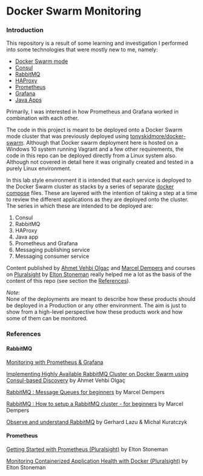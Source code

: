 Docker Swarm Monitoring
=======================

### Introduction

This repository is a result of some learning and investigation I performed into some technologies that were mostly new to me, namely:

* [Docker Swarm mode](https://docs.docker.com/engine/swarm/)
* [Consul](https://www.consul.io/)
* [RabbitMQ](https://www.rabbitmq.com/)
* [HAProxy](http://www.haproxy.org/)
* [Prometheus](https://prometheus.io/)
* [Grafana](https://grafana.com/oss/grafana/)
* [Java Apps](https://www.java.com)

Primarily, I was interested in how Prometheus and Grafana worked in combination with each other.

The code in this project is meant to be deployed onto a Docker Swarm mode cluster that was previously deployed using [tonyskidmore/docker-swarm](https://github.com/tonyskidmore/docker-swarm).  Although that Docker swarm deployment here is hosted on a Windows 10 system running Vagrant and a few other requirements, the code in this repo can be deployed directly from a Linux system also.  Although not covered in detail here it was originally created and tested in a purely Linux environment.

In this lab style environment it is intended that each service is deployed to the Docker Swarm cluster as stacks by a series of separate [docker compose](https://docs.docker.com/compose/) files.  These are layered with the intention of taking a step at a time to review the different applications as they are deployed onto the cluster.  The series in which these are intended to be deployed are:

1. Consul
2. RabbitMQ
3. HAProxy
4. Java app
5. Prometheus and Grafana
6. Messaging publishing service
7. Messaging consumer service

Content published by [Ahmet Vehbi Olgaç](https://www.linkedin.com/in/ahmetvehbiolgac/?originalSubdomain=tr) and [Marcel Dempers](https://www.linkedin.com/in/marceldempers/?originalSubdomain=au) and courses on [Pluralsight](https://www.pluralsight.com) by [Elton Stoneman](https://www.linkedin.com/in/eltonstoneman/?originalSubdomain=uk) really helped me a lot as the basis of the content of this repo (see section the [References](#references)).

_Note_:  
None of the deployments are meant to describe how these products should be deployed in a Production or any other environment.  The aim is just to show from a high-level perspective how these products work and how some of them can be monitored.


### References

#### RabbitMQ

[Monitoring with Prometheus & Grafana](https://www.rabbitmq.com/prometheus.html)

[Implementing Highly Available RabbitMQ Cluster on Docker Swarm using Consul-based Discovery](https://medium.com/hepsiburadatech/implementing-highly-available-rabbitmq-cluster-on-docker-swarm-using-consul-based-discovery-45c4e7919634) by Ahmet Vehbi Olgaç  

[RabbitMQ : Message Queues for beginners](https://www.youtube.com/watch?v=hfUIWe1tK8E) by Marcel Dempers  

[RabbitMQ : How to setup a RabbitMQ cluster - for beginners](https://www.youtube.com/watch?v=FzqjtU2x6YA) by Marcel Dempers  

[Observe and understand RabbitMQ](https://www.youtube.com/watch?v=L-tYXpirbpA) by Gerhard Lazu & Michal Kuratczyk  

#### Prometheus

[Getting Started with Prometheus (Pluralsight)](https://app.pluralsight.com/library/courses/getting-started-prometheus) by Elton Stoneman  

[Monitoring Containerized Application Health with Docker (Pluralsight)](https://app.pluralsight.com/library/courses/monitoring-containerized-app-health-docker/table-of-contents) by Elton Stoneman

